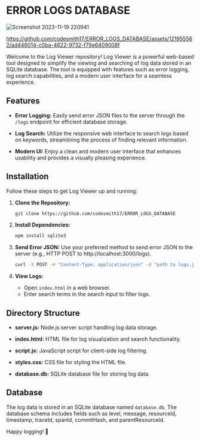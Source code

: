 # ERROR LOGS DATABASE
![Screenshot 2023-11-19 220941](https://github.com/codesmith17/ERROR_LOGS_DATABASE/assets/121955562/dc3a5841-562f-4e78-8d35-021226cde9f1)



https://github.com/codesmith17/ERROR_LOGS_DATABASE/assets/121955562/ad446014-c0ba-4622-9732-f79e6409008f




Welcome to the Log Viewer repository! Log Viewer is a powerful web-based tool designed to simplify the viewing and searching of log data stored in an SQLite database. The tool is equipped with features such as error logging, log search capabilities, and a modern user interface for a seamless experience.

## Features

- **Error Logging:** Easily send error JSON files to the server through the `/logs` endpoint for efficient database storage.
  
- **Log Search:** Utilize the responsive web interface to search logs based on keywords, streamlining the process of finding relevant information.

- **Modern UI:** Enjoy a clean and modern user interface that enhances usability and provides a visually pleasing experience.

## Installation

Follow these steps to get Log Viewer up and running:

1. **Clone the Repository:**
    ```bash
    git clone https://github.com/codesmith17/ERROR_LOGS_DATABASE
    ```

2. **Install Dependencies:**
    ```bash
    npm install sqlite3
    ```

3. **Send Error JSON:**
    Use your preferred method to send error JSON to the server (e.g., HTTP POST to http://localhost:3000/logs).
    ```bash
    curl -X POST -H "Content-Type: application/json" -d "path to logs.json file" http://localhost:3000/logs
    ```

4. **View Logs:**
    - Open `index.html` in a web browser.
    - Enter search terms in the search input to filter logs.

## Directory Structure

- **server.js:** Node.js server script handling log data storage.
  
- **index.html:** HTML file for log visualization and search functionality.
  
- **script.js:** JavaScript script for client-side log filtering.
  
- **styles.css:** CSS file for styling the HTML file.
  
- **database.db:** SQLite database file for storing log data.

## Database

The log data is stored in an SQLite database named `database.db`. The database schema includes fields such as level, message, resourceId, timestamp, traceId, spanId, commitHash, and parentResourceId.



Happy logging! 🚀







